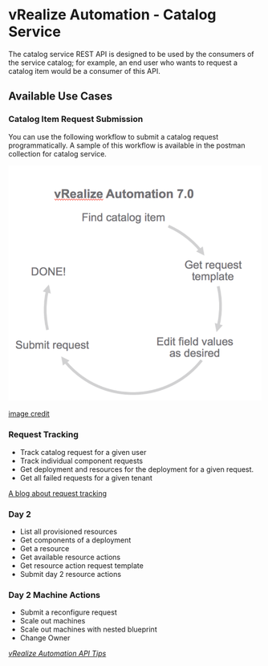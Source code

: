 # vRealize Automation - Catalog Service

The catalog service REST API is designed to be used by the consumers of the service catalog; for example, an end user who wants to request a catalog item would be a consumer of this API. 

## Available Use Cases

### Catalog Item Request Submission

You can use the following workflow to submit a catalog request programmatically. A sample of this workflow is available in the postman collection for catalog service.

![](../images/submit_catalog_item_request.png)

[image credit](https://blogs.vmware.com/management/files/2015/10/API-request-template.png)

### Request Tracking

 * Track catalog request for a given user
 * Track individual component requests
 * Get deployment and resources for the deployment for a given request.
 * Get all failed requests for a given tenant

[A blog about request tracking](https://blogs.vmware.com/management/2015/10/self-service-apis-simplified-vrealize-automation-7-0.html)

### Day 2

 * List all provisioned resources
 * Get components of a deployment
 * Get a resource
 * Get available resource actions
 * Get resource action request template
 * Submit day 2 resource actions

### Day 2 Machine Actions

 * Submit a reconfigure request
 * Scale out machines
 * Scale out machines with nested blueprint
 * Change Owner


*[vRealize Automation API Tips](../API%20Tips)*